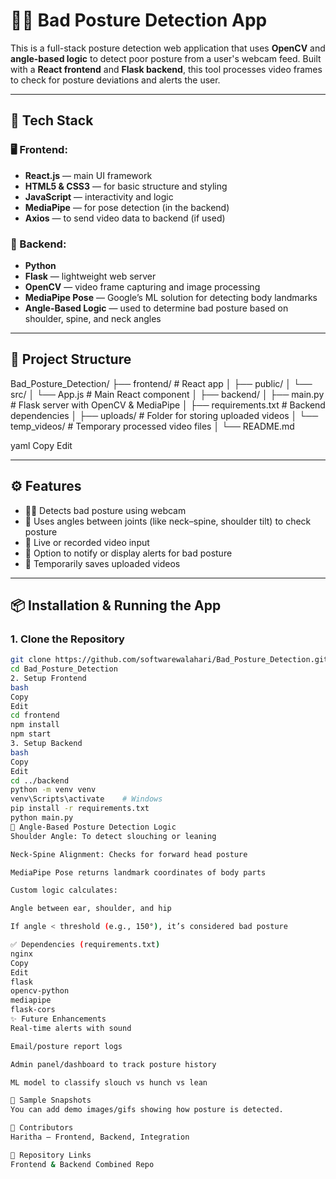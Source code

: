 # 🧍‍♀️ Bad Posture Detection App

This is a full-stack posture detection web application that uses **OpenCV** and **angle-based logic** to detect poor posture from a user's webcam feed. Built with a **React frontend** and **Flask backend**, this tool processes video frames to check for posture deviations and alerts the user.

---

## 📌 Tech Stack

### 🖥️ Frontend:
- **React.js** — main UI framework
- **HTML5 & CSS3** — for basic structure and styling
- **JavaScript** — interactivity and logic
- **MediaPipe** — for pose detection (in the backend)
- **Axios** — to send video data to backend (if used)

### 🧠 Backend:
- **Python**
- **Flask** — lightweight web server
- **OpenCV** — video frame capturing and image processing
- **MediaPipe Pose** — Google’s ML solution for detecting body landmarks
- **Angle-Based Logic** — used to determine bad posture based on shoulder, spine, and neck angles

---

## 📁 Project Structure

Bad_Posture_Detection/
├── frontend/ # React app
│ ├── public/
│ └── src/
│ └── App.js # Main React component
│
├── backend/
│ ├── main.py # Flask server with OpenCV & MediaPipe
│ ├── requirements.txt # Backend dependencies
│ ├── uploads/ # Folder for storing uploaded videos
│ └── temp_videos/ # Temporary processed video files
│
└── README.md

yaml
Copy
Edit

---

## ⚙️ Features

- 🧍‍♀️ Detects bad posture using webcam
- 📐 Uses angles between joints (like neck–spine, shoulder tilt) to check posture
- 🔄 Live or recorded video input
- 🔔 Option to notify or display alerts for bad posture
- 💾 Temporarily saves uploaded videos

---

## 📦 Installation & Running the App

### 1. Clone the Repository

```bash
git clone https://github.com/softwarewalahari/Bad_Posture_Detection.git
cd Bad_Posture_Detection
2. Setup Frontend
bash
Copy
Edit
cd frontend
npm install
npm start
3. Setup Backend
bash
Copy
Edit
cd ../backend
python -m venv venv
venv\Scripts\activate    # Windows
pip install -r requirements.txt
python main.py
📐 Angle-Based Posture Detection Logic
Shoulder Angle: To detect slouching or leaning

Neck-Spine Alignment: Checks for forward head posture

MediaPipe Pose returns landmark coordinates of body parts

Custom logic calculates:

Angle between ear, shoulder, and hip

If angle < threshold (e.g., 150°), it’s considered bad posture

✅ Dependencies (requirements.txt)
nginx
Copy
Edit
flask
opencv-python
mediapipe
flask-cors
✨ Future Enhancements
Real-time alerts with sound

Email/posture report logs

Admin panel/dashboard to track posture history

ML model to classify slouch vs hunch vs lean

📸 Sample Snapshots
You can add demo images/gifs showing how posture is detected.

🤝 Contributors
Haritha – Frontend, Backend, Integration

🔗 Repository Links
Frontend & Backend Combined Repo

